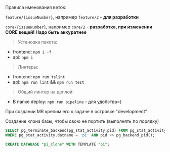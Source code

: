 Правила именования веток:

`feature/{issueNumber}`, например `feature/2` - **для разработки**

`core/{issueNumber}`, например `core/2` - **разработка, при изменении CORE вещей! Надо быть аккуратнее**

> Установка пакета: 
  - frontend: `npm i -f`
  - api: `npm i`

> Линтеры: 
  - frontend: `npm run tslint`
  - api: `npm run lint` && `npm run test`

> Общий линтер на деплой:
  - В папке deploy: `npm run pipeline` - для удобства=)
  
При создании MR крепим его к задаче в островке "development"

Создание клона базы, чтобы свою не портить (выполнять по порядку)
```SQL
SELECT pg_terminate_backend(pg_stat_activity.pid) FROM pg_stat_activity 
WHERE pg_stat_activity.datname = 'pi' AND pid <> pg_backend_pid();

CREATE DATABASE "pi_clone" WITH TEMPLATE "pi";
```